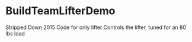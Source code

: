 # BuildTeamLifterDemo
Stripped Down 2015 Code for only lifter
Controls the lifter, tuned for an 80 lbs load
